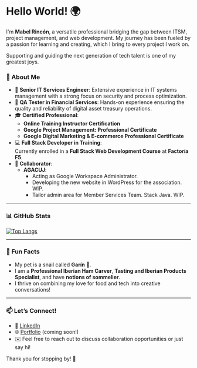 # Hello World! 🌍  

I'm **Mabel Rincón**, a versatile professional bridging the gap between ITSM, project management, and web development. My journey has been fueled by a passion for learning and creating, which I bring to every project I work on. 

Supporting and guiding the next generation of tech talent is one of my greatest joys. 

### 🚀 About Me  
- 💼 **Senior IT Services Engineer**: Extensive experience in IT systems management with a strong focus on security and process optimization.  
- 🎯 **QA Tester in Financial Services**: Hands-on experience ensuring the quality and reliability of digital asset treasury operations.
- 🎓 **Certified Professional**:
  - **Online Training Instructor Certification**  
  - **Google Project Management: Professional Certificate**  
  - **Google Digital Marketing & E-commerce Professional Certificate**  
- 💻 **Full Stack Developer in Training**:  
  Currently enrolled in a **Full Stack Web Development Course** at **Factoría F5**.
- 🤝 **Collaborator**:  
  - **AGACUJ**:  
    - Acting as Google Workspace Administrator.  
    - Developing the new website in WordPress for the association. WIP.
    - Tailor admin area for Member Services Team. Stack Java. WIP.

---
### 📊 GitHub Stats  

[![Top Langs](https://github-readme-stats.vercel.app/api/top-langs/?username=MabelRincon&theme=radical&langs_count=8)](https://github.com/anuraghazra/github-readme-stats)

---
### 🌟 Fun Facts  
- My pet is a snail called **Garín** 🐌.  
- I am a **Professional Iberian Ham Carver**, **Tasting and Iberian Products Specialist**, and have **notions of sommelier**.  
- I thrive on combining my love for food and tech into creative conversations!  

---

### 📫 Let’s Connect!  
- 💼 [LinkedIn](https://www.linkedin.com/in/mabel-rincon/)  
- 🌐 [Portfolio](#) (coming soon!)  
- ✉️ Feel free to reach out to discuss collaboration opportunities or just say hi!  

Thank you for stopping by! 🚀  
